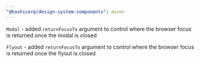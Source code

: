```yaml
---
"@hashicorp/design-system-components": minor
---
```


`Modal` - added `returnFocusTo` argument to control where the browser focus is returned once the modal is closed

`Flyout` - added `returnFocusTo` argument to control where the browser focus is returned once the flyout is closed
